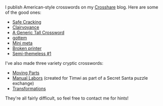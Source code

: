 I publish American-style crosswords on my [Crosshare](https://crosshare.org/noneuclidean) blog. Here are some of the good ones:

- [Safe Cracking](https://crosshare.org/crosswords/ukxV734V4ZETqDehJkgP/safe-cracking)
- [Clairvoyance](https://crosshare.org/crosswords/zepzQgwWfs8ZmkeJd5wt/clairvoyance)
- [A Generic Tall Crossword](https://crosshare.org/crosswords/E3ZcTKTP7GQDIyqZgWpK/a-generic-tall-crossword)
- [gottem](https://crosshare.org/crosswords/uSqYMFACYwmhvwo15mQR/gottem)
- [Mini meta](https://crosshare.org/crosswords/pzJvDSKKnYptHuHf3mnO/mini-meta)
- [Broken printer](https://crosshare.org/crosswords/lJMSLpTSIRge77ZSj4SN/broken-printer)
- [Semi-themeless #1](https://crosshare.org/crosswords/FbmMDXBiieddgglXMtwE/semi-themeless-1)

I've also made three variety cryptic crosswords:

- [Moving Parts](https://docs.google.com/spreadsheets/d/1IPii82pM4GkUHKyTvHyLOKIUWPEtysIAF4_5ez1BHu8/edit#gid=19501955)
- [Manual Labors](https://docs.google.com/spreadsheets/d/1EN2Jqa0iNRoNCxo4YyrqDip_PK1NRPmyA2olW0Kh-48/edit#gid=1893055120) (created for Timwi as part of a Secret Santa puzzle exchange)
- [Transformations](https://docs.google.com/spreadsheets/d/1GZcvAIvxwNbflOtpSmHy8Og75NQsV-VMgOlCxy-i-38)

They're all fairly difficult, so feel free to contact me for hints!

